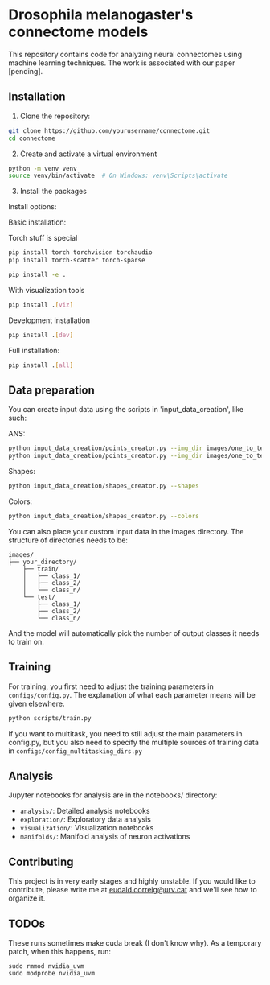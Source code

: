 # Drosophila melanogaster's connectome models

This repository contains code for analyzing neural connectomes using machine learning techniques. 
The work is associated with our paper [pending].

## Installation

1. Clone the repository:
```bash
git clone https://github.com/yourusername/connectome.git
cd connectome
```

2. Create and activate a virtual environment

````bash
python -m venv venv
source venv/bin/activate  # On Windows: venv\Scripts\activate
````

3. Install the packages

Install options:

Basic installation:

Torch stuff is special

```bash
pip install torch torchvision torchaudio
pip install torch-scatter torch-sparse
```

````bash
pip install -e .
````

With visualization tools

```bash
pip install .[viz]
```

Development installation

```bash
pip install .[dev]
```

Full installation:

```bash
pip install .[all]
```

## Data preparation

You can create input data using the scripts in 'input_data_creation', like such:

ANS:
```bash
python input_data_creation/points_creator.py --img_dir images/one_to_ten/train --easy
python input_data_creation/points_creator.py --img_dir images/one_to_ten/test --easy
```

Shapes:
```bash
python input_data_creation/shapes_creator.py --shapes
```
Colors:

```bash
python input_data_creation/shapes_creator.py --colors
```

You can also place your custom input data in the images directory. The structure of directories needs to be:
```
images/
├── your_directory/
    ├── train/
    │   ├── class_1/
    │   ├── class_2/
    │   └── class_n/
    └── test/
        ├── class_1/
        ├── class_2/
        └── class_n/
```

And the model will automatically pick the number of output classes it needs to train on.

## Training

For training, you first need to adjust the training parameters in `configs/config.py`. The explanation of what each
parameter means will be given elsewhere.

```bash
python scripts/train.py
```
If you want to multitask, you need to still adjust the main parameters in config.py, but you also need to
specify the multiple sources of training data in `configs/config_multitasking_dirs.py`

## Analysis

Jupyter notebooks for analysis are in the notebooks/ directory:

- `analysis/`: Detailed analysis notebooks
- `exploration/`: Exploratory data analysis
- `visualization/`: Visualization notebooks
- `manifolds/`: Manifold analysis of neuron activations

## Contributing

This project is in very early stages and highly unstable. If you would like to contribute, please write 
me at eudald.correig@urv.cat and we'll see how to organize it.

## TODOs

These runs sometimes make cuda break (I don't know why). As a temporary patch, when this happens, run:

```{bash}
sudo rmmod nvidia_uvm
sudo modprobe nvidia_uvm
```

